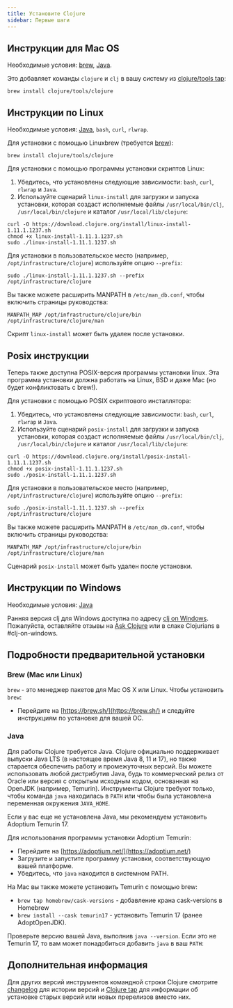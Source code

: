 ```yaml
---
title: Установите Clojure
sidebar: Первые шаги
---
```


## Инструкции для Mac OS

Необходимые условия: [brew](install_clojure#brew), [Java](install_clojure#java).

Это добавляет команды `clojure` и `clj` в вашу систему из [clojure/tools tap](https://github.com/clojure/homebrew-tools):

```
brew install clojure/tools/clojure
```

## Инструкции по Linux

Необходимые условия: [Java](install_clojure#java), `bash`, `curl`, `rlwrap`.

Для установки с помощью Linuxbrew (требуется [brew](install_clojure#brew)):

```
brew install clojure/tools/clojure
```

Для установки с помощью программы установки скриптов Linux:

1.  Убедитесь, что установлены следующие зависимости: `bash`, `curl`, `rlwrap` и `Java`.
2.  Используйте сценарий `linux-install` для загрузки и запуска установки, которая создаст исполняемые файлы `/usr/local/bin/clj`, `/usr/local/bin/clojure` и каталог `/usr/local/lib/clojure`:

```
curl -O https://download.clojure.org/install/linux-install-1.11.1.1237.sh
chmod +x linux-install-1.11.1.1237.sh
sudo ./linux-install-1.11.1.1237.sh
```

Для установки в пользовательское место (например, `/opt/infrastructure/clojure`) используйте опцию `--prefix`:

```
sudo ./linux-install-1.11.1.1237.sh --prefix /opt/infrastructure/clojure
```

Вы также можете расширить MANPATH в `/etc/man_db.conf`, чтобы включить страницы руководства:

```
MANPATH_MAP /opt/infrastructure/clojure/bin /opt/infrastructure/clojure/man
```

Скрипт `linux-install` может быть удален после установки.

## Posix инструкции

Теперь также доступна POSIX-версия программы установки linux. Эта программа установки должна работать на Linux, BSD и даже Mac (но будет конфликтовать с brew!).

Для установки с помощью POSIX скриптового инсталлятора:

1.  Убедитесь, что установлены следующие зависимости: `bash`, `curl`, `rlwrap` и `Java`.
2.  Используйте сценарий `posix-install` для загрузки и запуска установки, которая создаст исполняемые файлы `/usr/local/bin/clj`, `/usr/local/bin/clojure` и каталог `/usr/local/lib/clojure`:

```
curl -O https://download.clojure.org/install/posix-install-1.11.1.1237.sh
chmod +x posix-install-1.11.1.1237.sh
sudo ./posix-install-1.11.1.1237.sh
```

Для установки в пользовательское место (например, `/opt/infrastructure/clojure`) используйте опцию `--prefix`:

```
sudo ./posix-install-1.11.1.1237.sh --prefix /opt/infrastructure/clojure
```

Вы также можете расширить MANPATH в `/etc/man_db.conf`, чтобы включить страницы руководства:

```
MANPATH_MAP /opt/infrastructure/clojure/bin /opt/infrastructure/clojure/man
```

Сценарий `posix-install` может быть удален после установки.

## Инструкции по Windows

Необходимые условия: [Java](install_clojure#java)

Ранняя версия clj для Windows доступна по адресу [clj on Windows](https://github.com/clojure/tools.deps.alpha/wiki/clj-on-Windows). Пожалуйста, оставляйте отзывы на [Ask Clojure](https://ask.clojure.org) или в слаке Clojurians в #clj-on-windows.

## Подробности предварительной установки

### Brew (Mac или Linux)

`brew` - это менеджер пакетов для Mac OS X или Linux. Чтобы установить `brew`:

* Перейдите на [https://brew.sh/](https://brew.sh/) и следуйте инструкциям по установке для вашей ОС.

### Java

Для работы Clojure требуется Java. Clojure официально поддерживает выпуски Java LTS (в настоящее время Java 8, 11 и 17), но также старается обеспечить работу и промежуточных версий. Вы можете использовать любой дистрибутив Java, будь то коммерческий релиз от Oracle или версия с открытым исходным кодом, основанная на OpenJDK (например, Temurin). Инструменты Clojure требуют только, чтобы команда `java` находилась в `PATH` или чтобы была установлена переменная окружения `JAVA_HOME`.

Если у вас еще не установлена Java, мы рекомендуем установить Adoptium Temurin 17.

Для использования программы установки Adoptium Temurin:

* Перейдите на [https://adoptium.net/](https://adoptium.net/)
* Загрузите и запустите программу установки, соответствующую вашей платформе.
* Убедитесь, что `java` находится в системном PATH.

На Mac вы также можете установить Temurin с помощью brew:

* `brew tap homebrew/cask-versions` - добавление крана cask-versions в Homebrew
* `brew install --cask temurin17` - установить Temurin 17 (ранее AdoptOpenJDK).

Проверьте версию вашей Java, выполнив `java --version`. Если это не Temurin 17, то вам может понадобиться добавить `java` в ваш `PATH`:
## Дополнительная информация

Для других версий инструментов командной строки Clojure смотрите [changelog](/releases/tools) для истории версий и [Clojure tap](https://github.com/clojure/homebrew-tools) для информации об установке старых версий или новых пререлизов вместо них.


